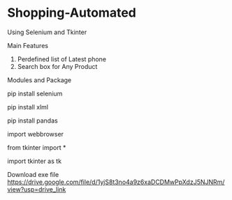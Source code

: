# Shopping-Automated
Using Selenium and Tkinter

Main Features
1. Perdefined list of Latest phone
2. Search box for Any Product
   

Modules and Package

pip install selenium
   
   pip install xlml
   
   pip install pandas
   
   import webbrowser
   
   from tkinter import *
   
   import tkinter as tk



Download exe file https://drive.google.com/file/d/1yjS8t3no4a9z6xaDCDMwPpXdzJ5NJNRm/view?usp=drive_link
